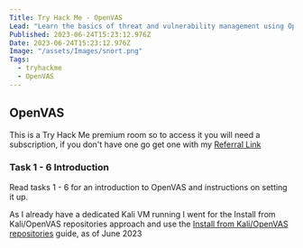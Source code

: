 ```yaml
---
Title: Try Hack Me - OpenVAS
Lead: "Learn the basics of threat and vulnerability management using Open Vulnerability Assessment Scanning"
Published: 2023-06-24T15:23:12.976Z
Date: 2023-06-24T15:23:12.976Z
Image: "/assets/Images/snort.png"
Tags:
  - tryhackme
  - OpenVAS
---
```


## OpenVAS

This is a Try Hack Me premium room so to access it you will need a subscription, if you don't have one go get one with my [Referral Link](https://tryhackme.com/signup?referrer=638ca30a6675850049e4858e)

### Task 1 - 6 Introduction

Read tasks 1 - 6 for an introduction to OpenVAS and instructions on setting it up.

As I already have a dedicated Kali VM running I went for the Install from Kali/OpenVAS repositories approach and use the [Install from Kali/OpenVAS repositories](https://www.agix.com.au/installing-openvas-on-kali-in-2020/) guide, as of June 2023 

